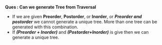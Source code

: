 **Ques : Can we generate Tree from Traversal**</br>
* If we are given  **Preorder**, **Postorder**, or **Inorder**, or **_Preorder and postorder_** we cannot generate a unique tree. More than one tree can be generated with this combination.
* If **_(Preorder + Inorder)_** and **_(Postorder+Inorder)_** is give then we can generate a unique tree.

